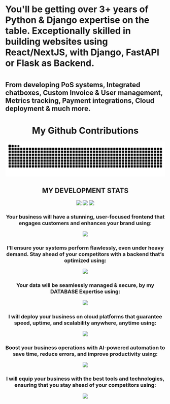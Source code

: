 # You'll be getting over 3+ years of Python & Django expertise on the table. Exceptionally skilled in building websites using React/NextJS, with Django, FastAPI or Flask as Backend.<h1> 
## From developing PoS systems, Integrated chatboxes, Custom Invoice & User management, Metrics tracking, Payment integrations, Cloud deployment & much more.
#
<div align="center">
<h1>My Github Contributions</h1>
  <picture>
    <source media="(prefers-color-scheme: dark)" srcset="https://github.com/TalhaBruh/Github-ReadME/blob/output/github-contribution-grid-snake-dark.svg" />
    <source media="(prefers-color-scheme: light)" srcset="https://github.com/TalhaBruh/Github-ReadME/blob/output/github-contribution-grid-snake.svg" />
    <img alt="github-snake" src="https://github.com/TalhaBruh/Github-ReadME/blob/output/github-contribution-grid-snake.svg" />
  </picture></br>
</div>

<div align=center> 
  <h2>MY DEVELOPMENT STATS</h2>
  <img src="https://github-profile-summary-cards.vercel.app/api/cards/profile-details?username=TalhaBruh&theme=algolia">
  <img src="https://github-profile-summary-cards.vercel.app/api/cards/repos-per-language?username=TalhaBruh&theme=algolia">
  <img src="https://github-profile-summary-cards.vercel.app/api/cards/most-commit-language?username=TalhaBruh&theme=algolia">
</div>

<div align="center">
  <h3>Your business will have a stunning, user-focused frontend that engages customers and enhances your brand using:</h3>
  <img src="https://skillicons.dev/icons?i=typescript,nextjs,react,tailwind">

  <h3>I’ll ensure your systems perform flawlessly, even under heavy demand. Stay ahead of your competitors with a backend that’s optimized using:</h3>
  <img src="https://skillicons.dev/icons?i=python,django,nodejs,flask,fastapi">

  <h3>Your data will be seamlessly managed & secure, by my DATABASE Expertise using:</h3>
  <img src="https://skillicons.dev/icons?i=postgres,mongo,firebase,mysql,sqlite">

  <h3>I will deploy your business on cloud platforms that guarantee speed, uptime, and scalability anywhere, anytime using: </h3>
  <img src="https://skillicons.dev/icons?i=aws,azure,kubernetes,docker,vercel,netlify">

  <h3>Boost your business operations with AI-powered automation to save time, reduce errors, and improve productivity using:</h3>
  <img src="https://skillicons.dev/icons?i=pytorch,redux,tensorflow,selenium">

  <h3>I will equip your business with the best tools and technologies, ensuring that you stay ahead of your competitors using:</h3>
  <img src="https://skillicons.dev/icons?i=gitlab,vscode,visualstudio,linux,webflow">

</div>



